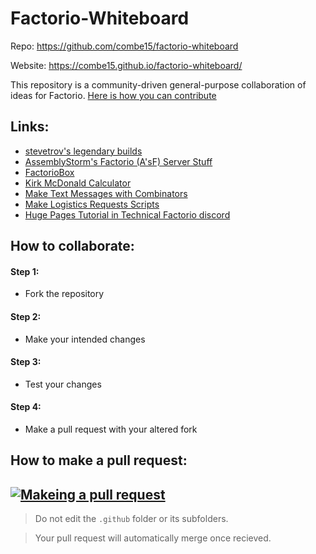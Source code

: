 # Factorio-Whiteboard

Repo: <a href="https://github.com/combe15/factorio-whiteboard">https://github.com/combe15/factorio-whiteboard</a>

Website: <a href="https://combe15.github.io/factorio-whiteboard/">https://combe15.github.io/factorio-whiteboard/</a>

This repository is a community-driven general-purpose collaboration of ideas for Factorio. [Here is how you can contribute](#how-to-collaborate)

## Links:
 * <a href="https://gist.github.com/stevetrov">stevetrov's legendary builds</a>
 * <a href="assemblystorm.html">AssemblyStorm's Factorio (A'sF) Server Stuff</a>
 * <a href="https://factoriobox.1au.us">FactorioBox</a>
 * <a href="https://kirkmcdonald.github.io/calc.html">Kirk McDonald Calculator</a> 
 * <a href="https://combe15.github.io/factorio-text-to-constant-combinator/">Make Text Messages with Combinators</a>
 * <a href="https://github.com/flbuddymooreiv/factorio-logistics-requests">Make Logistics Requests Scripts</a>
 * <a href="https://discord.com/channels/579345487371567105/579346716243787782/841504803258499072">Huge Pages Tutorial in Technical Factorio discord</a>

## How to collaborate:

#### Step 1:
* Fork the repository

#### Step 2:
* Make your intended changes

#### Step 3:
* Test your changes

#### Step 4:
* Make a pull request with your altered fork

## How to make a pull request:

[![Makeing a pull request](https://i.ytimg.com/vi/YTbRzhQju4c/maxresdefault.jpg)](https://youtu.be/YTbRzhQju4c "Submiting Your First Pull Request on Github")
---

> Do not edit the `.github` folder or its subfolders.

> Your pull request will automatically merge once recieved.

